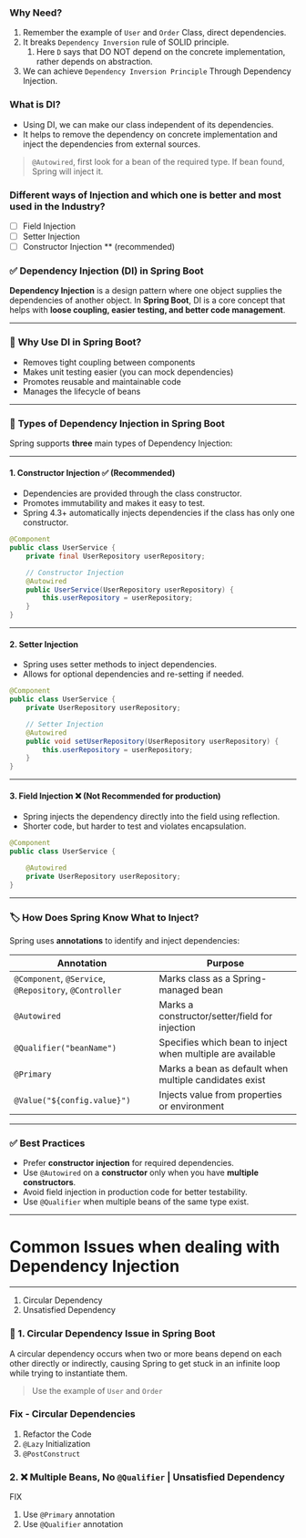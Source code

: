 ### Why Need?

1. Remember the example of `User` and `Order` Class, direct dependencies.
2. It breaks `Dependency Inversion` rule of SOLID principle.
	1. Here `D` says that DO NOT depend on the concrete implementation, rather depends on abstraction.
3. We can achieve `Dependency Inversion Principle` Through Dependency Injection.
### What is DI?

- Using DI, we can make our class independent of its dependencies.
- It helps to remove the dependency on concrete implementation and inject the dependencies from external sources.

> `@Autowired`, first look for a bean of the required type.
> 	If bean found, Spring will inject it.
### Different ways of Injection and which one is better and most used in the Industry?

- [ ] Field Injection
- [ ] Setter Injection
- [ ] Constructor Injection ** (recommended)
      
### ✅ **Dependency Injection (DI) in Spring Boot**
**Dependency Injection** is a design pattern where one object supplies the dependencies of another object. In **Spring Boot**, DI is a core concept that helps with **loose coupling, easier testing, and better code management**.

---

### 🔧 **Why Use DI in Spring Boot?**
- Removes tight coupling between components
- Makes unit testing easier (you can mock dependencies)
- Promotes reusable and maintainable code
- Manages the lifecycle of beans
---
### 🧩 **Types of Dependency Injection in Spring Boot**
Spring supports **three** main types of Dependency Injection:

---
#### 1. **Constructor Injection** ✅ (Recommended)

- Dependencies are provided through the class constructor.
- Promotes immutability and makes it easy to test.
- Spring 4.3+ automatically injects dependencies if the class has only one constructor.

```java
@Component
public class UserService {
    private final UserRepository userRepository;

    // Constructor Injection
    @Autowired
    public UserService(UserRepository userRepository) {
        this.userRepository = userRepository;
    }
}
```

---
#### 2. **Setter Injection**
- Spring uses setter methods to inject dependencies.
- Allows for optional dependencies and re-setting if needed.

```java
@Component
public class UserService {
    private UserRepository userRepository;

    // Setter Injection
    @Autowired
    public void setUserRepository(UserRepository userRepository) {
        this.userRepository = userRepository;
    }
}
```

---
#### 3. **Field Injection** ❌ (Not Recommended for production)

- Spring injects the dependency directly into the field using reflection.
- Shorter code, but harder to test and violates encapsulation.
    
```java
@Component
public class UserService {

    @Autowired
    private UserRepository userRepository;
}
```
---
### 🏷️ **How Does Spring Know What to Inject?**

Spring uses **annotations** to identify and inject dependencies:

|Annotation|Purpose|
|---|---|
|`@Component`, `@Service`, `@Repository`, `@Controller`|Marks class as a Spring-managed bean|
|`@Autowired`|Marks a constructor/setter/field for injection|
|`@Qualifier("beanName")`|Specifies which bean to inject when multiple are available|
|`@Primary`|Marks a bean as default when multiple candidates exist|
|`@Value("${config.value}")`|Injects value from properties or environment|

---
### ✅ **Best Practices**
- Prefer **constructor injection** for required dependencies.
- Use `@Autowired` on a **constructor** only when you have **multiple constructors**.
- Avoid field injection in production code for better testability.
- Use `@Qualifier` when multiple beans of the same type exist.

---
#               Common Issues when dealing with Dependency Injection
---

1. Circular Dependency
2. Unsatisfied Dependency
### 🔄 1. Circular Dependency Issue in Spring Boot
A circular dependency occurs when two or more beans depend on each other directly or indirectly, causing Spring to get stuck in an infinite loop while trying to instantiate them.

> Use the example of `User` and `Order`

### Fix - Circular Dependencies
1. Refactor the Code
2. `@Lazy` Initialization
3. `@PostConstruct`

### 2. ❌ **Multiple Beans, No `@Qualifier`** | Unsatisfied Dependency

FIX
1. Use `@Primary` annotation
2. Use `@Qualifier` annotation


